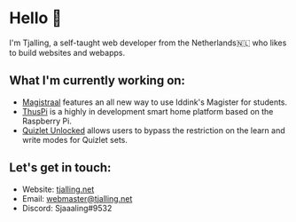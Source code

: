 # Hello 👋

I'm Tjalling, a self-taught web developer from the Netherlands🇳🇱 who likes to build websites and webapps.

## What I'm currently working on:

- [Magistraal](https://github.com/magistraal-app/) features an all new way to use Iddink's Magister for students.
- [ThusPi](https://github.com/thuspi/) is a highly in development smart home platform based on the Raspberry Pi.
- [Quizlet Unlocked](https://github.com/tjallingf/quizlet-unlocked/) allows users to bypass the restriction on the learn and write modes for Quizlet sets.

## Let's get in touch:

- Website: [tjalling.net](https://tjalling.net/)
- Email: [webmaster@tjalling.net](mailto:webmaster@tjalling.net)
- Discord: Sjaaaling#9532
